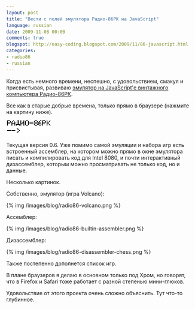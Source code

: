 ```yaml
---
layout: post
title: "Вести с полей эмулятора Радио-86РК на JavaScript"
language: russian
date: 2009-11-08 00:00
comments: true
blogspot: http://easy-coding.blogspot.com/2009/11/86-javascript.html
categories:
- radio86
- russian
---
```

Когда есть немного времени, неспешно, с удовольствием, смакуя и присвистывая, развиваю [эмулятор на JavaScript'е винтажного компьютера Радио-86РК][Эмулятор Радио-86РК на JavaScript].

Все как в старые добрые времена, только прямо в браузере (нажмите на картину ниже).

<a href="http://radio86.googlecode.com/hg/online/radio86.html"><img src="/images/blog/rk.gif"/></a>

Текущая версия 0.6. Уже помимо самой эмуляции и набора игр есть встроенный ассемблер, на котором можно прямо в окне эмулятора писать и компилировать код для Intel 8080, и почти интерактивный дизассемблер, которым можно просматривать не только код, но и данные.

Несколько картинок.

Собственно, эмулятор (игра Volcano):

{% img /images/blog/radio86-volcano.png %}

Ассемблер:

{% img /images/blog/radio86-builtin-assembler.png %}

Дизассемблер:

{% img /images/blog/radio86-disassembler-chess.png %}

Также постепенно дополнется список игр.

В плане браузеров я делаю в основном только под Хром, но говорят, что в Firefox и Safari тоже работает с разной степенью мини-глюков.

Удовольствие от этого проекта очень сложно объяснить. Тут что-то глубинное.

[Эмулятор Радио-86РК на JavaScript]: /blog/russian/2009/09/25/radio86rk-emulator-in-javascript/
